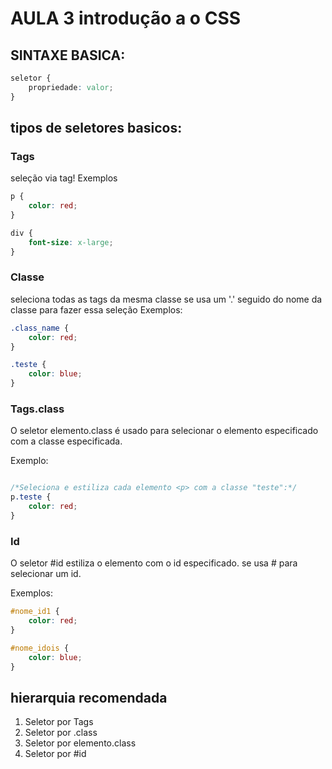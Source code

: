 # AULA 3 introdução a o CSS
## SINTAXE BASICA:
```css
seletor {
    propriedade: valor;
}
```

## tipos de seletores basicos:

### Tags
seleção via tag!
Exemplos
```css
p {
    color: red;
}

div {
    font-size: x-large;
}
```


### Classe

seleciona todas as tags da mesma classe
se usa um '.' seguido do nome da classe para fazer essa seleção
Exemplos:
```css
.class_name {
    color: red;
}

.teste {
    color: blue;
}
```

### Tags.class
O seletor elemento.class é usado para selecionar o elemento especificado com a classe especificada.

Exemplo:
```css

/*Seleciona e estiliza cada elemento <p> com a classe "teste":*/
p.teste {
    color: red;
}

```

### Id
O seletor #id estiliza o elemento com o id especificado.
se usa # para selecionar um id.

Exemplos:

```css
#nome_id1 {
    color: red;
}

#nome_idois {
    color: blue;
}
```
## hierarquia recomendada
1. Seletor por Tags
2. Seletor por .class
3. Seletor por elemento.class
4. Seletor por #id